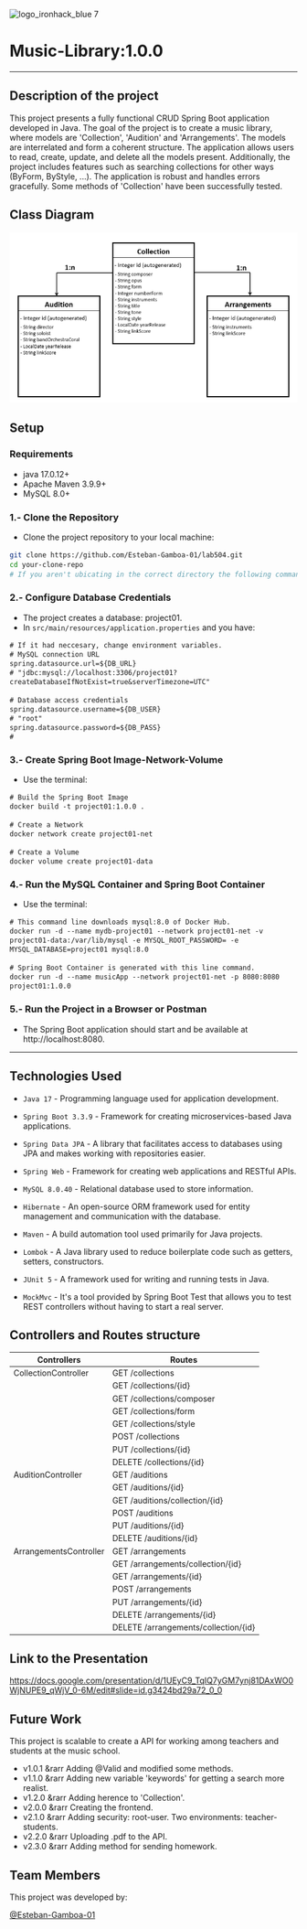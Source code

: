 ![logo_ironhack_blue 7](https://user-images.githubusercontent.com/23629340/40541063-a07a0a8a-601a-11e8-91b5-2f13e4e6b441.png)

# Music-Library:1.0.0

---

## Description of the project

This project presents a fully functional CRUD Spring Boot application developed in Java. The goal of the project is to create a music library, where models are 'Collection', 'Audition' and 'Arrangements'. The models are interrelated and form a coherent structure. The application allows users to read, create, update, and delete all the models present. Additionally, the project includes features such as searching collections for other ways (ByForm, ByStyle, ...). The application is robust and handles errors gracefully. Some methods of 'Collection' have been successfully tested.

## Class Diagram

![Logo de nuestra Aplicación](images/class_diagram.png)

## Setup
### Requirements
- java 17.0.12+
- Apache Maven 3.9.9+
- MySQL 8.0+ 

### 1.- Clone the Repository
- Clone the project repository to your local machine:

```sh
git clone https://github.com/Esteban-Gamboa-01/lab504.git
cd your-clone-repo
# If you aren't ubicating in the correct directory the following command lines aren't aplicated.
```

### 2.- Configure Database Credentials
- The project creates a database: project01. 
- In `src/main/resources/application.properties` and you have:

```properties
# If it had neccesary, change environment variables.
# MySQL connection URL
spring.datasource.url=${DB_URL}
# "jdbc:mysql://localhost:3306/project01?createDatabaseIfNotExist=true&serverTimezone=UTC"

# Database access credentials
spring.datasource.username=${DB_USER}
# "root"
spring.datasource.password=${DB_PASS}
#
```

### 3.- Create Spring Boot Image-Network-Volume
- Use the terminal:

```properties
# Build the Spring Boot Image
docker build -t project01:1.0.0 .

# Create a Network
docker network create project01-net

# Create a Volume
docker volume create project01-data
```

### 4.- Run the MySQL Container and Spring Boot Container
- Use the terminal:

```properties
# This command line downloads mysql:8.0 of Docker Hub.
docker run -d --name mydb-project01 --network project01-net -v project01-data:/var/lib/mysql -e MYSQL_ROOT_PASSWORD= -e MYSQL_DATABASE=project01 mysql:8.0

# Spring Boot Container is generated with this line command.
docker run -d --name musicApp --network project01-net -p 8080:8080 project01:1.0.0
```

### 5.- Run the Project in a Browser or Postman
- The Spring Boot application should start and be available at http://localhost:8080.

---

## Technologies Used
- `Java 17` - Programming language used for application development.


- `Spring Boot 3.3.9` - Framework for creating microservices-based Java applications.


- `Spring Data JPA` - A library that facilitates access to databases using JPA and makes working with repositories easier.


- `Spring Web` - Framework for creating web applications and RESTful APIs.


- `MySQL 8.0.40` - Relational database used to store information.


- `Hibernate` - An open-source ORM framework used for entity management and communication with the database.


- `Maven` - A build automation tool used primarily for Java projects.


- `Lombok` - A Java library used to reduce boilerplate code such as getters, setters, constructors.


- `JUnit 5` - A framework used for writing and running tests in Java.


- `MockMvc` - It's a tool provided by Spring Boot Test that allows you to test REST controllers without having to start a real server.

## Controllers and Routes structure


| Controllers           | Routes                              |
|-----------------------|-------------------------------------|
| CollectionController  | GET /collections                    |
|                       | GET /collections/{id}               |
|                       | GET /collections/composer           |      
|                       | GET /collections/form               |
|                       | GET /collections/style              |
|                       | POST /collections                   |
|                       | PUT /collections/{id}               |
|                       | DELETE /collections/{id}            |
| AuditionController    | GET /auditions                      |
|                       | GET /auditions/{id}                 |
|                       | GET /auditions/collection/{id}      |
|                       | POST /auditions                     |
|                       | PUT /auditions/{id}                 |
|                       | DELETE /auditions/{id}              |
| ArrangementsController| GET /arrangements                   |
|                       | GET /arrangements/collection/{id}   |
|                       | GET /arrangements/{id}              |
|                       | POST /arrangements                  |
|                       | PUT /arrangements/{id}              |
|                       | DELETE /arrangements/{id}           |
|                       | DELETE /arrangements/collection/{id}|

## Link to the Presentation

https://docs.google.com/presentation/d/1UEyC9_TqIQ7yGM7ynj81DAxWO0WjNUPE9_qWjV_0-6M/edit#slide=id.g3424bd29a72_0_0

## Future Work

This project is scalable to create a API for working among teachers and students at the music school.
- v1.0.1 &rarr Adding @Valid and modified some methods.
- v1.1.0 &rarr Adding new variable 'keywords' for getting a search more realist. 
- v1.2.0 &rarr Adding herence to 'Collection'.
- v2.0.0 &rarr Creating the frontend.
- v2.1.0 &rarr Adding security: root-user. Two environments: teacher-students.
- v2.2.0 &rarr Uploading .pdf to the API.
- v2.3.0 &rarr Adding method for sending homework.

## Team Members

This project was developed by:

[@Esteban-Gamboa-01](https://github.com/Esteban-Gamboa-01)